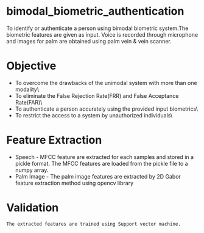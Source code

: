 # bimodal_biometric_authentication
To identify or authenticate a person using bimodal biometric system.The biometric features are given as input. Voice is recorded through microphone and
images for palm are obtained using palm vein &amp; vein scanner. 

# Objective
  * To overcome the drawbacks of the unimodal system with more than one modality\
  * To eliminate the False Rejection Rate(FRR) and False Acceptance Rate(FAR)\
  * To authenticate a person accurately using the provided input biometrics\
  * To restrict the access to a system by unauthorized individuals\
  
 # Feature Extraction
  * Speech - MFCC feature are extracted for each samples and stored in a pickle format. The MFCC features are loaded from the pickle file to a numpy array.
   * Palm Image - The palm image features are extracted by 2D Gabor feature extraction method using opencv library

 # Validation
    The extracted features are trained using Support vector machine. 
    
    

    
    

